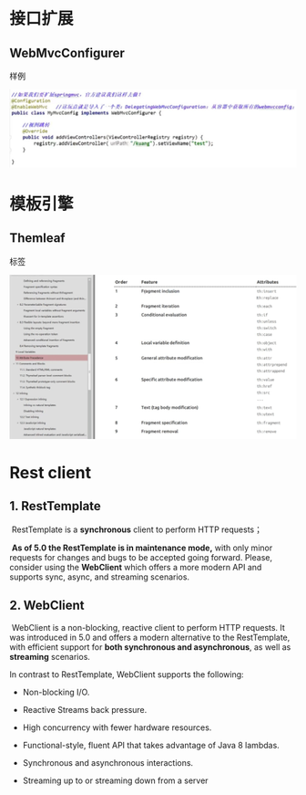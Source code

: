 



# 接口扩展

## WebMvcConfigurer

样例

![image-20220604174922082](Spring-5-webmvc.assets/image-20220604174922082.png)









# 模板引擎

## Themleaf

标签

![image-20220604171358070](Spring-5-webmvc.assets/image-20220604171358070.png)





# Rest client

## 1. RestTemplate

​	RestTemplate is a **synchronous** client to perform HTTP requests；

​	**As of 5.0 the RestTemplate is in maintenance mode,** with only minor requests for changes and bugs to be accepted going forward. Please, consider using the **WebClient** which offers a more modern API and supports sync, async, and streaming scenarios.

## 2. WebClient

​	WebClient is a non-blocking, reactive client to perform HTTP requests. It was introduced in 5.0 and offers a modern alternative to the RestTemplate, with efficient support for **both synchronous and asynchronous**, as well as **streaming** scenarios.

  In contrast to RestTemplate, WebClient supports the following:

- Non-blocking I/O.

- Reactive Streams back pressure.

- High concurrency with fewer hardware resources.

- Functional-style, fluent API that takes advantage of Java 8 lambdas.

- Synchronous and asynchronous interactions.

- Streaming up to or streaming down from a server

